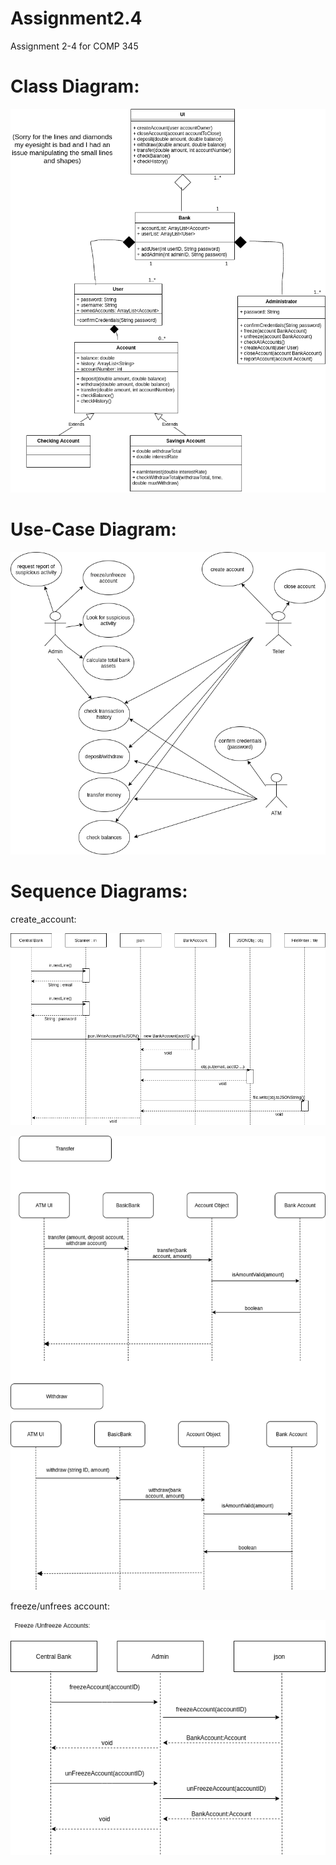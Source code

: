 # Assignment2.4
Assignment 2-4 for COMP 345

# Class Diagram:

![class_diagram](/imagesForReadme/class_diagram.png)

# Use-Case Diagram:

![use_case_diagram](/imagesForReadme/use_case_diagram.png)


# Sequence Diagrams:

create_account:

![create_account](/imagesForReadme/create_account_sequence.png)

![](/imagesForReadme/kelsey_sequence_diagram.png)

freeze/unfrees account:

![freeze/unfreeze account](/imagesForReadme/freezeAccount.png)
